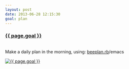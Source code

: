 ```yaml
---
layout: post
date: 2013-06-28 12:15:30
goal: plan
---
```


<h3 class="graph-align goal-title">
    <a href="https://www.beeminder.com/beneills/goals/plan">{{ page.goal }}</a>
</h3>

<br />
<div class="graph-align goal-text goal-description">
     Make a daily plan in the morning, using: <a href="https://github.com/beneills/bin">beeplan.rb</a>/emacs
</div>

[![{{ page.goal }}](https://www.beeminder.com/beneills/goals/plan/graph)](https://www.beeminder.com/beneills/goals/plan)
